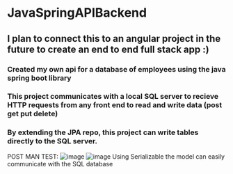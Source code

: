 # JavaSpringAPIBackend
## I plan to connect this to an angular project in the future to create an end to end full stack app :)
### Created my own api for a database of employees using the java spring boot library
### This project communicates with a local SQL server to recieve HTTP requests from any front end to read and write data (post get put delete)
### By extending the JPA repo, this project can write tables directly to the SQL server.
POST MAN TEST:
![image](https://user-images.githubusercontent.com/40246928/201208673-023b3939-f44e-465a-b093-e64b2ead36c8.png)
![image](https://user-images.githubusercontent.com/40246928/201208816-0bf0bec4-a4b3-4fc1-b0c8-b3e965ac5d2d.png)
Using Serializable the model can easily communicate with the SQL database
